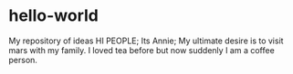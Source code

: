 # hello-world
My repository of ideas
HI PEOPLE;
Its Annie; My ultimate desire is to visit mars with my family.
I loved tea before but now suddenly I am a coffee person.
